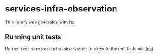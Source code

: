 # services-infra-observation

This library was generated with [Nx](https://nx.dev).

## Running unit tests

Run `nx test services-infra-observation` to execute the unit tests via [Jest](https://jestjs.io).
